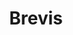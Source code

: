 ---
layout : sparkle
title : "Brevis"
summary : "A CSS toolkit engineered for high performance and scalable web applications."
visit : https://getbrevis.com/
tags : ["css"]
category : "design"
---